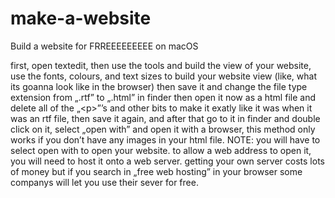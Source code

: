 # make-a-website
<!DOCTYPE html PUBLIC "-//W3C//DTD HTML 4.01//EN" "http://www.w3.org/TR/html4/strict.dtd">
<html>
<head>
  <meta http-equiv="Content-Type" content="text/html; charset=utf-8">
  <meta http-equiv="Content-Style-Type" content="text/css">
  <title></title>
  <meta name="Generator" content="Cocoa HTML Writer">
  <meta name="CocoaVersion" content="1671.6">
</head>
<body>
<p class="p1">Build a website for FRREEEEEEEEE on macOS</p>
<p class="p2">first, open textedit, then use the tools and build the view of your website, use the fonts, colours, and text sizes to build your website view (like, what its goanna look like in the browser) then save it and change the file type extension from „.rtf” to „.html” in finder then open it now as a html file and delete all of the „&lt;p&gt;”’s and other bits to make it exatly like it was when it was an rtf file, then save it again, and after that go to it in finder and double click on it, select „open with” and open it with a browser, this method only works if you don’t have any images in your html file. NOTE: you will have to select open with to open your website. to allow a web address to open it, you will need to host it onto a web server. getting your own server costs lots of money but if you search in „free web hosting” in your browser some companys will let you use their sever for free.</p>
</body>
</html>
